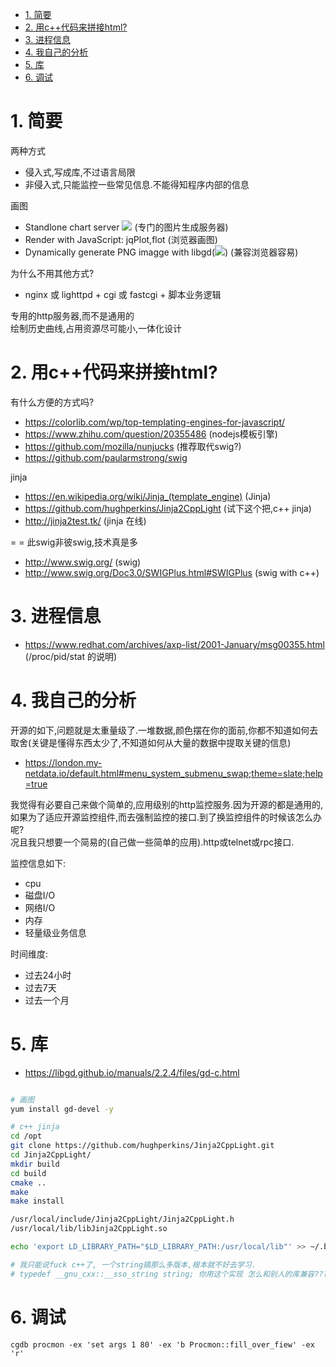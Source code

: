 <!-- TOC -->

- [1. 简要](#1-简要)
- [2. 用c++代码来拼接html?](#2-用c代码来拼接html)
- [3. 进程信息](#3-进程信息)
- [4. 我自己的分析](#4-我自己的分析)
- [5. 库](#5-库)
- [6. 调试](#6-调试)

<!-- /TOC -->


<a id="markdown-1-简要" name="1-简要"></a>
# 1. 简要

两种方式
* 侵入式,写成库,不过语言局限
* 非侵入式,只能监控一些常见信息.不能得知程序内部的信息

画图
* Standlone chart server <img src="http://chart/?data=1,0.0,0.8,0.2"> (专门的图片生成服务器)
* Render with JavaScript: jqPlot,flot (浏览器画图)
* Dynamically generate PNG imagge with libgd(<img src="/cpu.png">) (兼容浏览器容易)

为什么不用其他方式?
* nginx 或 lighttpd  + cgi 或 fastcgi + 脚本业务逻辑

专用的http服务器,而不是通用的  
绘制历史曲线,占用资源尽可能小,一体化设计  

<a id="markdown-2-用c代码来拼接html" name="2-用c代码来拼接html"></a>
# 2. 用c++代码来拼接html?

有什么方便的方式吗?

* https://colorlib.com/wp/top-templating-engines-for-javascript/
* https://www.zhihu.com/question/20355486 (nodejs模板引擎)
* https://github.com/mozilla/nunjucks (推荐取代swig?)
* https://github.com/paularmstrong/swig

jinja
* https://en.wikipedia.org/wiki/Jinja_(template_engine) (Jinja)
* https://github.com/hughperkins/Jinja2CppLight (试下这个把,c++ jinja)
* http://jinja2test.tk/ (jinja 在线)

= = 此swig非彼swig,技术真是多
* http://www.swig.org/ (swig)
* http://www.swig.org/Doc3.0/SWIGPlus.html#SWIGPlus (swig with c++)

<a id="markdown-3-进程信息" name="3-进程信息"></a>
# 3. 进程信息

* https://www.redhat.com/archives/axp-list/2001-January/msg00355.html (/proc/pid/stat 的说明)

<a id="markdown-4-我自己的分析" name="4-我自己的分析"></a>
# 4. 我自己的分析

开源的如下,问题就是太重量级了.一堆数据,颜色摆在你的面前,你都不知道如何去取舍(关键是懂得东西太少了,不知道如何从大量的数据中提取关键的信息)
* https://london.my-netdata.io/default.html#menu_system_submenu_swap;theme=slate;help=true

我觉得有必要自己来做个简单的,应用级别的http监控服务.因为开源的都是通用的,如果为了适应开源监控组件,而去强制监控的接口.到了换监控组件的时候该怎么办呢?  
况且我只想要一个简易的(自己做一些简单的应用).http或telnet或rpc接口.

监控信息如下:
* cpu
* 磁盘I/O
* 网络I/O
* 内存
* 轻量级业务信息

时间维度:
* 过去24小时
* 过去7天
* 过去一个月

<a id="markdown-5-库" name="5-库"></a>
# 5. 库

* https://libgd.github.io/manuals/2.2.4/files/gd-c.html

```bash

# 画图
yum install gd-devel -y

# c++ jinja
cd /opt
git clone https://github.com/hughperkins/Jinja2CppLight.git
cd Jinja2CppLight/
mkdir build
cd build
cmake ..
make
make install

/usr/local/include/Jinja2CppLight/Jinja2CppLight.h
/usr/local/lib/libJinja2CppLight.so

echo 'export LD_LIBRARY_PATH="$LD_LIBRARY_PATH:/usr/local/lib"' >> ~/.bashrc

# 我只能说fuck c++了, 一个string搞那么多版本,根本就不好去学习.
# typedef __gnu_cxx::__sso_string string; 你用这个实现 怎么和别人的库兼容?????写点小东西验证想法,烦死了

```

<a id="markdown-6-调试" name="6-调试"></a>
# 6. 调试

```
cgdb procmon -ex 'set args 1 80' -ex 'b Procmon::fill_over_fiew' -ex 'r'
```
